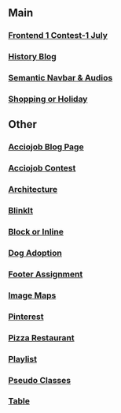 <base target="_blank">

## Main

### [Frontend 1 Contest-1 July](https://meetgovindbajaj.github.io/Acciojob/Main/Frontend%201%20Contest-1%20July/)

### [History Blog](https://meetgovindbajaj.github.io/Acciojob/Main/History%20Blog)

### [Semantic Navbar & Audios](https://meetgovindbajaj.github.io/Acciojob/Main/Semantic%20Navbar%20&%20Audios)

### [Shopping or Holiday](https://meetgovindbajaj.github.io/Acciojob/Main/Shopping%20or%20Holiday)

## Other

### [Acciojob Blog Page](https://meetgovindbajaj.github.io/Acciojob/Other/Acciojob%20Blog%20Page)

### [Acciojob Contest](https://meetgovindbajaj.github.io/Acciojob/Other/acciojob-contest)

### [Architecture](https://meetgovindbajaj.github.io/Acciojob/Other/Architecture)

### [BlinkIt](https://meetgovindbajaj.github.io/Acciojob/Other/blinkit)

### [Block or Inline](https://meetgovindbajaj.github.io/Acciojob/Other/Block%20or%20Inline)

### [Dog Adoption](https://meetgovindbajaj.github.io/Acciojob/Other/Dog%20Adoption)

### [Footer Assignment](https://meetgovindbajaj.github.io/Acciojob/Other/Footer%20Assignment)

### [Image Maps](https://meetgovindbajaj.github.io/Acciojob/Other/Image-maps)

### [Pinterest](https://meetgovindbajaj.github.io/Acciojob/Other/pinterest)

### [Pizza Restaurant](https://meetgovindbajaj.github.io/Acciojob/Other/pizza-restaurant)

### [Playlist](https://meetgovindbajaj.github.io/Acciojob/Other/Playlist)

### [Pseudo Classes](https://meetgovindbajaj.github.io/Acciojob/Other/pseudo-classes)

### [Table](https://meetgovindbajaj.github.io/Acciojob/Other/table)
